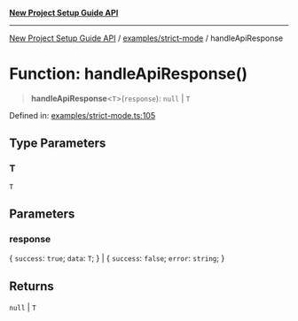 [**New Project Setup Guide API**](../../../README.md)

---

[New Project Setup Guide API](../../../modules.md) / [examples/strict-mode](../README.md) / handleApiResponse

# Function: handleApiResponse()

> **handleApiResponse**\<`T`\>(`response`): `null` \| `T`

Defined in: [examples/strict-mode.ts:105](https://github.com/AutomateAndThrive/new-project-setup-guide/blob/main/src/examples/strict-mode.ts#L105)

## Type Parameters

### T

`T`

## Parameters

### response

\{ `success`: `true`; `data`: `T`; \} | \{ `success`: `false`; `error`: `string`; \}

## Returns

`null` \| `T`
